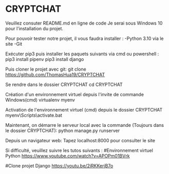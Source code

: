 # CRYPTCHAT
Veuillez consuter README.md en ligne de code
Je serai sous Windows 10 pour l'installation du projet.

Pour pouvoir tester notre projet, il vous faudra installer :
-Python 3.10 via le site
-Git

Exécuter pip3 puis installer les paquets suivants via cmd ou powershell :
  pip3 install pipenv
  pip3 install django
 
Puis cloner le projet avec git:
  git clone https://github.com/ThomasHua19/CRYPTCHAT

Se rendre dans le dossier CRYPTCHAT
  cd CRYPTCHAT

Création d'un environnement virtuel depuis l'invite de commande Windows(cmd)
  virtualenv myenv

Activation de l'environnement virtuel (cmd) depuis le dossier CRYPTCHAT
  myenv\Scripts\activate.bat
  
Maintenant, on démarre le serveur local avec la commande (Toujours dans le dossier CRYPTCHAT):
  python manage.py runserver


Depuis un navigateur web:
  Tapez localhost:8000 pour consulter le site
  

Si difficulté, veuillez suivre les tutos suivants :
#Environnement virtuel Python
https://www.youtube.com/watch?v=APOPm01BVrk

#Clone projet Django
https://youtu.be/2iRKKerjB7o
